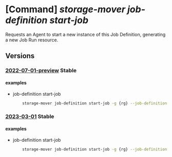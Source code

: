 # [Command] _storage-mover job-definition start-job_

Requests an Agent to start a new instance of this Job Definition, generating a new Job Run resource.

## Versions

### [2022-07-01-preview](/Resources/mgmt-plane/L3N1YnNjcmlwdGlvbnMve30vcmVzb3VyY2Vncm91cHMve30vcHJvdmlkZXJzL21pY3Jvc29mdC5zdG9yYWdlbW92ZXIvc3RvcmFnZW1vdmVycy97fS9wcm9qZWN0cy97fS9qb2JkZWZpbml0aW9ucy97fS9zdGFydGpvYg==/2022-07-01-preview.xml) **Stable**

<!-- mgmt-plane /subscriptions/{}/resourcegroups/{}/providers/microsoft.storagemover/storagemovers/{}/projects/{}/jobdefinitions/{}/startjob 2022-07-01-preview -->

#### examples

- job-definition start-job
    ```bash
        storage-mover job-definition start-job -g {rg} --job-definition-name {job_definition} --project-name {project_name} --storage-mover-name {mover_name}
    ```

### [2023-03-01](/Resources/mgmt-plane/L3N1YnNjcmlwdGlvbnMve30vcmVzb3VyY2Vncm91cHMve30vcHJvdmlkZXJzL21pY3Jvc29mdC5zdG9yYWdlbW92ZXIvc3RvcmFnZW1vdmVycy97fS9wcm9qZWN0cy97fS9qb2JkZWZpbml0aW9ucy97fS9zdGFydGpvYg==/2023-03-01.xml) **Stable**

<!-- mgmt-plane /subscriptions/{}/resourcegroups/{}/providers/microsoft.storagemover/storagemovers/{}/projects/{}/jobdefinitions/{}/startjob 2023-03-01 -->

#### examples

- job-definition start-job
    ```bash
        storage-mover job-definition start-job -g {rg} --job-definition-name {job_definition} --project-name {project_name} --storage-mover-name {mover_name}
    ```
